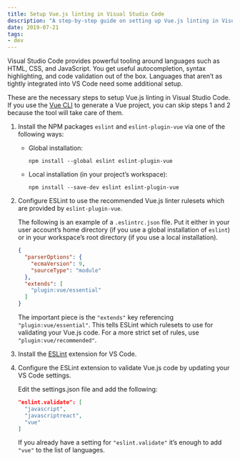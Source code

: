 ```yaml
---
title: Setup Vue.js linting in Visual Studio Code
description: "A step-by-step guide on setting up Vue.js linting in Visual Studio Code"
date: 2019-07-21
tags:
- dev
---
```

Visual Studio Code provides powerful tooling around languages such as HTML, CSS, and JavaScript. You get useful autocompletion, syntax highlighting, and code validation out of the box. Languages that aren’t as tightly integrated into VS Code need some additional setup.

<!--more-->

These are the necessary steps to setup Vue.js linting in Visual Studio Code. If you use the [Vue CLI](https://cli.vuejs.org/) to generate a Vue project, you can skip steps 1 and 2 because the tool will take care of them.

1. Install the NPM packages `eslint` and `eslint-plugin-vue` via one of the following ways:

    - Global installation:

      ```
      npm install --global eslint eslint-plugin-vue
      ```

    - Local installation (in your project’s workspace):

      ```
      npm install --save-dev eslint eslint-plugin-vue
      ```

2. Configure ESLint to use the recommended Vue.js linter rulesets which are provided by `eslint-plugin-vue`.

    The following is an example of a `.eslintrc.json` file. Put it either in your user account’s home directory (if you use a global installation of `eslint`) or in your workspace’s root directory (if you use a local installation).

    ```json
    {
      "parserOptions": {
        "ecmaVersion": 9,
        "sourceType": "module"
      },
      "extends": [
        "plugin:vue/essential"
      ]
    }
    ```

    The important piece is the `"extends"` key referencing `"plugin:vue/essential"`. This tells ESLint which rulesets to use for validating your Vue.js code. For a more strict set of rules, use `"plugin:vue/recommended"`.

3. Install the [ESLint](https://marketplace.visualstudio.com/items?itemName=dbaeumer.vscode-eslint) extension for VS Code.
4. Configure the ESLint extension to validate Vue.js code by updating your VS Code settings.

    Edit the settings.json file and add the following:

    ```json
    "eslint.validate": [
      "javascript",
      "javascriptreact",
      "vue"
    ]
    ```

    If you already have a setting for `"eslint.validate"` it’s enough to add `"vue"` to the list of languages.

